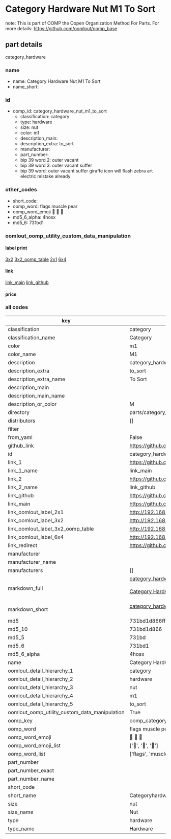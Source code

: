 # Category Hardware Nut M1 To Sort  

note: This is part of OOMP the Oopen Organization Method For Parts. For more details: https://github.com/oomlout/oomp_base

##  part details
  



category_hardware



### name
* name: Category Hardware Nut M1 To Sort
* name_short: 
### id
* oomp_id: category_hardware_nut_m1_to_sort
  * classification: category
  * type: hardware
  * size: nut
  * color: m1
  * description_main: 
  * description_extra: to_sort
  * manufacturer: 
  * part_number: 
  * bip 39 word 2: outer vacant
  * bip 39 word 3: outer vacant suffer
  * bip 39 word: outer vacant suffer giraffe icon will flash zebra art electric mistake already

### other_codes
* short_code: 
* oomp_word: flags muscle pear
* oomp_word_emoji :flags: :muscle: :pear:
* md5_6_alpha: 4hosx
* md5_6: 731bd1






### oomlout_oomp_utility_custom_data_manipulation
#### label print
[3x2](http://192.168.1.245:1112/?label=oomp%204hosx)
[3x2_oomp_table](http://192.168.1.108:1112/?label=oomp%204hosx)
[2x1](http://192.168.1.242:1112/?label=oomp%204hosx)
[6x4](http://192.168.1.55:1112/?label=oomp%204hosx)    

#### link

[link_main](https://github.com/oomlout/oomlout_oomp_version_1_messy/tree/main/parts/category_hardware_nut_m1_to_sort) [link_github](https://github.com/oomlout/oomlout_oomp_version_1_messy/tree/main/parts/category_hardware_nut_m1_to_sort)                             

#### price







### all codes 
| key | value |  
| --- | --- |  
| classification | category |  
| classification_name | Category |  
| color | m1 |  
| color_name | M1 |  
| description | category_hardware |  
| description_extra | to_sort |  
| description_extra_name | To Sort |  
| description_main |  |  
| description_main_name |  |  
| description_or_color | M  |  
| directory | parts/category_hardware_nut_m1_to_sort |  
| distributors | [] |  
| filter |  |  
| from_yaml | False |  
| github_link | https://github.com/oomlout/oomlout_oomp_part_src/tree/main/parts/category_hardware_nut_m1_to_sort |  
| id | category_hardware_nut_m1_to_sort |  
| link_1 | https://github.com/oomlout/oomlout_oomp_version_1_messy/tree/main/parts/category_hardware_nut_m1_to_sort |  
| link_1_name | link_main |  
| link_2 | https://github.com/oomlout/oomlout_oomp_version_1_messy/tree/main/parts/category_hardware_nut_m1_to_sort |  
| link_2_name | link_github |  
| link_github | https://github.com/oomlout/oomlout_oomp_version_1_messy/tree/main/parts/category_hardware_nut_m1_to_sort |  
| link_main | https://github.com/oomlout/oomlout_oomp_version_1_messy/tree/main/parts/category_hardware_nut_m1_to_sort |  
| link_oomlout_label_2x1 | http://192.168.1.242:1112/?label=oomp%204hosx |  
| link_oomlout_label_3x2 | http://192.168.1.245:1112/?label=oomp%204hosx |  
| link_oomlout_label_3x2_oomp_table | http://192.168.1.108:1112/?label=oomp%204hosx |  
| link_oomlout_label_6x4 | http://192.168.1.55:1112/?label=oomp%204hosx |  
| link_redirect | https://github.com/oomlout/oomlout_oomp_version_1_messy/tree/main/parts/category_hardware_nut_m1_to_sort |  
| manufacturer |  |  
| manufacturer_name |  |  
| manufacturers | [] |  
| markdown_full | [category_hardware_nut_m1_to_sort](none)<br>[](none)<br>[Category Hardware Nut M1 To Sort](none)<br><br> |  
| markdown_short | [category_hardware_nut_m1_to_sort](none)<br><br> |  
| md5 | 731bd1d866ff8b0fecb82623b17c1cea |  
| md5_10 | 731bd1d866 |  
| md5_5 | 731bd |  
| md5_6 | 731bd1 |  
| md5_6_alpha | 4hosx |  
| name | Category Hardware Nut M1 To Sort |  
| oomlout_detail_hierarchy_1 | category |  
| oomlout_detail_hierarchy_2 | hardware |  
| oomlout_detail_hierarchy_3 | nut |  
| oomlout_detail_hierarchy_4 | m1 |  
| oomlout_detail_hierarchy_5 | to_sort |  
| oomlout_oomp_utility_custom_data_manipulation | True |  
| oomp_key | oomp_category_hardware_nut_m1_to_sort |  
| oomp_word | flags muscle pear |  
| oomp_word_emoji | :flags: :muscle: :pear: |  
| oomp_word_emoji_list | [':flags:', ':muscle:', ':pear:'] |  
| oomp_word_list | ['flags', 'muscle', 'pear'] |  
| part_number |  |  
| part_number_exact |  |  
| part_number_name |  |  
| short_code |  |  
| short_name | Categoryhardware |  
| size | nut |  
| size_name | Nut |  
| type | hardware |  
| type_name | Hardware |  

